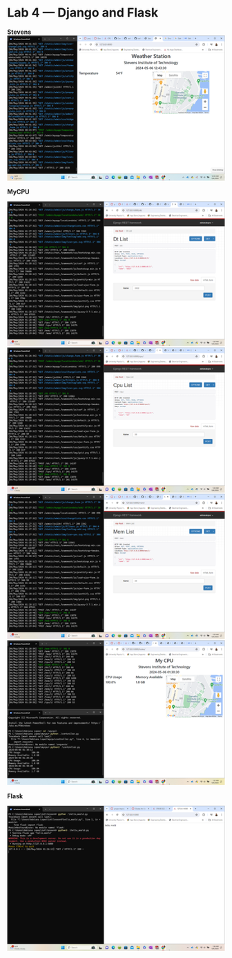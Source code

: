 # Lab 4 — Django and Flask

**Stevens**
![image](https://github.com/Alopez1607/CPE322/blob/main/labs/pictures/lab4/Screenshot%20(426).png)

**MyCPU**

![image](https://github.com/Alopez1607/CPE322/blob/main/labs/pictures/lab4/Screenshot%20(427).png)
![image](https://github.com/Alopez1607/CPE322/blob/main/labs/pictures/lab4/Screenshot%20(428).png)
![image](https://github.com/Alopez1607/CPE322/blob/main/labs/pictures/lab4/Screenshot%20(429).png)
![image](https://github.com/Alopez1607/CPE322/blob/main/labs/pictures/lab4/Screenshot%20(430).png)

**Flask**

![image](https://github.com/Alopez1607/CPE322/blob/main/labs/pictures/lab4/Screenshot%20(431).png)
